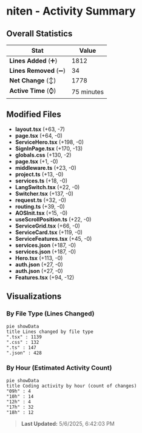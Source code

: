 # niten - Activity Summary 

## Overall Statistics

| Stat                   | Value                                                             |
| ---------------------- | ----------------------------------------------------------------- |
| **Lines Added** (➕)   | 1812                                          |
| **Lines Removed** (➖) | 34                                        |
| **Net Change** (↕)    | 1778                |
| **Active Time** (⌚)   | 75 minutes |


## Modified Files
- **layout.tsx** (+63, -7)
- **page.tsx** (+64, -0)
- **ServiceHero.tsx** (+198, -0)
- **SignInPage.tsx** (+170, -13)
- **globals.css** (+130, -2)
- **page.tsx** (+1, -0)
- **middleware.ts** (+23, -0)
- **project.ts** (+13, -0)
- **services.ts** (+18, -0)
- **LangSwitch.tsx** (+22, -0)
- **Switcher.tsx** (+137, -0)
- **request.ts** (+32, -0)
- **routing.ts** (+39, -0)
- **AOSInit.tsx** (+15, -0)
- **useScrollPosition.ts** (+22, -0)
- **ServiceGrid.tsx** (+66, -0)
- **ServiceCard.tsx** (+119, -0)
- **ServiceFeatures.tsx** (+45, -0)
- **services.json** (+187, -0)
- **services.json** (+187, -0)
- **Hero.tsx** (+113, -0)
- **auth.json** (+27, -0)
- **auth.json** (+27, -0)
- **Features.tsx** (+94, -12)

## Visualizations

### By File Type (Lines Changed)

```mermaid
pie showData
title Lines changed by file type
".tsx" : 1139
".css" : 132
".ts" : 147
".json" : 428
```

### By Hour (Estimated Activity Count)

```mermaid
pie showData
title Coding activity by hour (count of changes)
"09h" : 4
"10h" : 14
"12h" : 4
"17h" : 32
"18h" : 12
```


> **Last Updated:** 5/6/2025, 6:42:03 PM